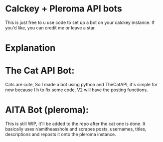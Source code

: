 # Calckey + Pleroma API bots

This is just free to u use code to set up a bot on your calckey instance. 
If you'd like, you can credit me or leave a star. 

# Explanation

# The Cat API Bot:
Cats are cute, So I made a bot using python and TheCatAPI, it's simple for now because I h to fix some code, V2 will have the posting functions. 

# AITA Bot (pleroma):
This is still WIP, It'll be added to the repo after the cat one is done. 
It basically uses r/amitheasshole and scrapes posts, usernames, titles, descriptions and reposts it onto the pleroma instance. 
